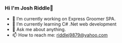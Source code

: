 ### Hi I'm Josh Riddle👋

- 🔭 I’m currently working on Express Groomer SPA.
- 🌱 I’m currently learning C# .Net web development
- 💬 Ask me about anything.
- 📫 How to reach me: riddlej9879@yahoo.com

